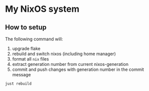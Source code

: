 # My NixOS system

## How to setup

The following command will:

1. upgrade flake
2. rebuild and switch nixos (including home manager)
3. format all `nix` files
3. extract generation number from current nixos-generation
4. commit and push changes with generation number in the commit message

``` sh
just rebuild
```